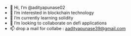 - 👋 Hi, I’m @adityapunase02
- 👀 I’m interested in blockchain technology
- 🌱 I’m currently learning solidity
- 💞️ I’m looking to collaborate on defi applications
- 📫 drop a mail for collabe : aadityapunase39@gmail.com
<!---
adityapunase02/adityapunase02 is a ✨ special ✨ repository because its `README.md` (this file) appears on your GitHub profile.
You can click the Preview link to take a look at your changes.
--->
